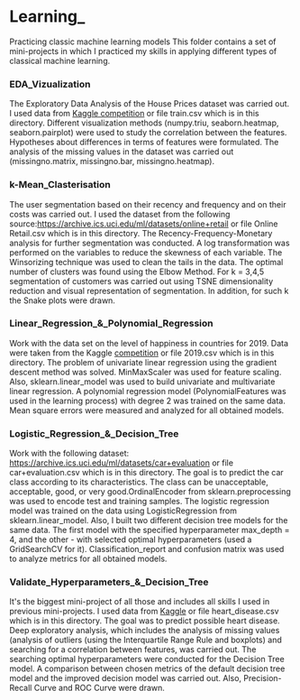 # Learning_
Practicing classic machine learning models
This folder contains a set of mini-projects in which I practiced my skills in applying different types of classical machine learning.

### **EDA_Vizualization**
The Exploratory Data Analysis of the House Prices dataset was carried out. I used data from [Kaggle competition](https://www.kaggle.com/c/house-prices-advanced-regression-techniques) or file train.csv which is in this directory. Different visualization methods (numpy.triu, seaborn.heatmap, seaborn.pairplot) were used to study the correlation between the features. Hypotheses about differences in terms of features were formulated. The analysis of the missing values in the dataset  was carried out (missingno.matrix, missingno.bar, missingno.heatmap).

### **k-Mean_Clasterisation** 
The user segmentation based on their recency and frequency and on their costs was carried out. I used the dataset from the following source:https://archive.ics.uci.edu/ml/datasets/online+retail or file Online Retail.csv which is in this directory. The Recency-Frequency-Monetary analysis for further segmentation was conducted. A log transformation was performed on the variables to reduce the skewness of each variable. The Winsorizing technique was used to clean the tails in the data. The optimal number of clusters was found using the Elbow Method. For k = 3,4,5 segmentation of customers was carried out using TSNE dimensionality reduction and visual representation of segmentation. In addition, for such k  the Snake plots were drawn.

### **Linear_Regression_&_Polynomial_Regression**
Work with the data set on the level of happiness in countries for 2019. Data were taken from the  Kaggle [competition](https://www.kaggle.com/unsdsn/world-happiness?select=2019.csv) or file 2019.csv which is in this directory. The problem of univariate linear regression using the gradient descent method was solved. MinMaxScaler was used for feature scaling. Also,  sklearn.linear_model was used to build univariate and multivariate linear regression. A polynomial regression model (PolynomialFeatures was used in the learning process) with degree 2 was trained on the same data. Mean square errors were measured and analyzed for all obtained models.

### **Logistic_Regression_&_Decision_Tree**
Work with the following dataset: https://archive.ics.uci.edu/ml/datasets/car+evaluation or 
file car+evaluation.csv which is in this directory. The goal is to predict the car class according to its characteristics. The class can be unacceptable, acceptable, good, or very good.OrdinalEncoder from sklearn.preprocessing was used to encode test and training samples. The logistic regression model was trained on the data using LogisticRegression from sklearn.linear_model. Also, I built two different decision tree models for the same data. The first model with the specified hyperparameter max_depth = 4, and  the other - with selected optimal hyperparameters (used a GridSearchCV for it). Classification_report and confusion matrix was used to analyze metrics for all obtained models.

### **Validate_Hyperparameters_&_Decision_Tree**
It's the biggest mini-project of all those and includes all skills I used in previous mini-projects.  I used data from [Kaggle](https://www.kaggle.com/datasets/fedesoriano/heart-failure-prediction) or file heart_disease.csv which is in this directory. The goal was to predict possible heart disease. Deep exploratory analysis, which includes the analysis of missing values (analysis of outliers (using the Interquartile Range Rule and boxplots) and searching for a correlation between features, was carried out. The searching optimal hyperparameters were conducted for the Decision Tree model. A comparison between chosen metrics of the default decision tree model and the improved decision model was carried out. Also, Precision-Recall Curve and ROC Curve were drawn. 
